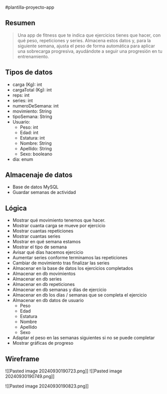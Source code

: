 #plantilla-proyecto-app

## Resumen

> Una app de fitness que te indica que ejercicios tienes que hacer, con qué peso, repeticiones y series. Almacena estos datos y, para la siguiente semana, ajusta el peso de forma automática para aplicar una sobrecarga progresiva, ayudándote a seguir una progresión en tu entrenamiento.


## Tipos de datos
- carga (Kg): int
- cargaTotal (Kg): int
- reps: int
- series: int
- numeroDeSemana: int
- movimiento: String
- tipoSemana: String
- Usuario:
	- Peso: int
	- Edad: int
	- Estatura: int
	- Nombre: String
	- Apellido: String
	- Sexo: booleano
- dia: enum

## Almacenaje de datos
- Base de datos MySQL
- Guardar semanas de actividad

## Lógica
- Mostrar qué movimiento tenemos que hacer.
- Mostrar cuanta carga se mueve por ejercicio
- Mostrar cuantas repeticiones
- Mostrar cuantas series
- Mostrar en qué semana estamos
- Mostrar el tipo de semana
- Avisar qué días hacemos ejercicio
- Aumentar series conforme terminamos las repeticiones
- Cambiar de movimiento tras finalizar las series
- Almacenar en la base de datos los ejercicios completados
- Almacenar en db movimientos
- Almacenar en db series
- Almacenar en db repeticiones
- Almacenar en db semanas y días de ejercicio
- Almacenar en db los días / semanas que se completa el ejercicio
- Almacenar en db datos de usuario
	- Peso
	- Edad
	- Estatura
	- Nombre
	- Apellido
	- Sexo
- Adaptar el peso en las semanas siguientes si no se puede completar
- Mostrar gráficas de progreso


## Wireframe

![[Pasted image 20240930190723.png]]
![[Pasted image 20240930190749.png]]

![[Pasted image 20240930190823.png]]
